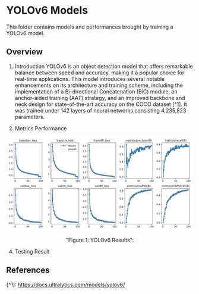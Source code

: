 # YOLOv6 Models

This folder contains models and performances brought by training a YOLOv6 model.

## Overview
1. Introduction
YOLOv6 is an object detection model that offers remarkable balance between speed and accuracy, making it a popular choice for real-time applications. This model introduces several notable enhancements on its architecture and training scheme, including the implementation of a Bi-directional Concatenation (BiC) module, an anchor-aided training (AAT) strategy, and an improved backbone and neck design for state-of-the-art accuracy on the COCO dataset [^1]. It was trained under 142 layers of neural networks consisting 4,235,823 parameters.

2. Metrics Performance
   
![alt text][image]

[image]: https://github.com/vrsp11603/CPE313_CPE32S8_Group2_Final-Project_Recipe-Recommendation-System/blob/main/YOLOv6%20Models/results.png "YOLOv6 Model Results"

<p align="center"> "Figure 1: YOLOv6 Results": </p>

4. Testing Result

## References
{^1]: https://docs.ultralytics.com/models/yolov6/
